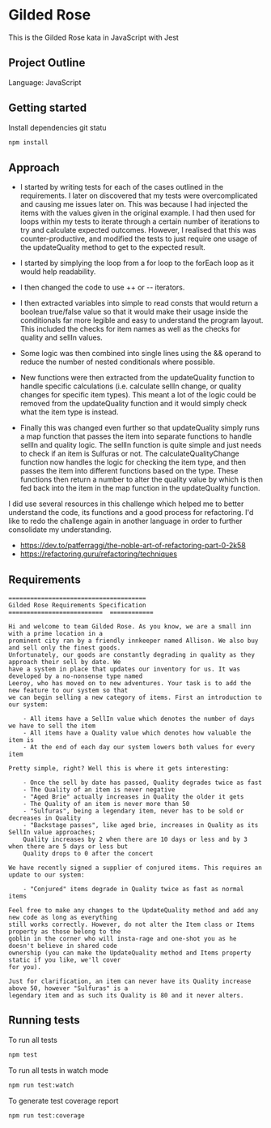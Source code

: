# Gilded Rose

This is the Gilded Rose kata in JavaScript with Jest

## Project Outline

Language: JavaScript

## Getting started

Install dependencies
git statu
```sh
npm install
```
## Approach

* I started by writing tests for each of the cases outlined in the requirements. I later on discovered that my tests were overcomplicated and causing me issues later on. This was because I had injected the items with the values given in the original example. I had then used for loops within my tests to iterate through a certain number of iterations to try and calculate expected outcomes. However, I realised that this was counter-productive, and modified the tests to just require one usage of the updateQuality method to get to the expected result.

* I started by simplying the loop from a for loop to the forEach loop as it would help readability.

* I then changed the code to use ++ or -- iterators.

* I then extracted variables into simple to read consts that would return a boolean true/false value so that it would make their usage inside the conditionals far more legible and easy to understand the program layout. This included the checks for item names as well as the checks for quality and sellIn values.

* Some logic was then combined into single lines using the && operand to reduce the number of nested conditionals where possible.

* New functions were then extracted from the updateQuality function to handle specific calculations (i.e. calculate sellIn change, or quality changes for specific item types). This meant a lot of the logic could be removed from the updateQuality function and it would simply check what the item type is instead.

* Finally this was changed even further so that updateQuality simply runs a map function that passes the item into separate functions to handle sellIn and quality logic. The sellIn function is quite simple and just needs to check if an item is Sulfuras or not. The calculateQualityChange function now handles the logic for checking the item type, and then passes the item into different functions based on the type. These functions then return a number to alter the quality value by which is then fed back into the item in the map function in the updateQuality function.

I did use several resources in this challenge which helped me to better understand the code, its functions and a good process for refactoring. I'd like to redo the challenge again in another language in order to further consolidate my understanding.

- https://dev.to/patferraggi/the-noble-art-of-refactoring-part-0-2k58
- https://refactoring.guru/refactoring/techniques

## Requirements

```
======================================
Gilded Rose Requirements Specification
==========================  ============

Hi and welcome to team Gilded Rose. As you know, we are a small inn with a prime location in a
prominent city ran by a friendly innkeeper named Allison. We also buy and sell only the finest goods.
Unfortunately, our goods are constantly degrading in quality as they approach their sell by date. We
have a system in place that updates our inventory for us. It was developed by a no-nonsense type named
Leeroy, who has moved on to new adventures. Your task is to add the new feature to our system so that
we can begin selling a new category of items. First an introduction to our system:

	- All items have a SellIn value which denotes the number of days we have to sell the item
	- All items have a Quality value which denotes how valuable the item is
	- At the end of each day our system lowers both values for every item

Pretty simple, right? Well this is where it gets interesting:

	- Once the sell by date has passed, Quality degrades twice as fast
	- The Quality of an item is never negative
	- "Aged Brie" actually increases in Quality the older it gets
	- The Quality of an item is never more than 50
	- "Sulfuras", being a legendary item, never has to be sold or decreases in Quality
	- "Backstage passes", like aged brie, increases in Quality as its SellIn value approaches;
	Quality increases by 2 when there are 10 days or less and by 3 when there are 5 days or less but
	Quality drops to 0 after the concert

We have recently signed a supplier of conjured items. This requires an update to our system:

	- "Conjured" items degrade in Quality twice as fast as normal items

Feel free to make any changes to the UpdateQuality method and add any new code as long as everything
still works correctly. However, do not alter the Item class or Items property as those belong to the
goblin in the corner who will insta-rage and one-shot you as he doesn't believe in shared code
ownership (you can make the UpdateQuality method and Items property static if you like, we'll cover
for you).

Just for clarification, an item can never have its Quality increase above 50, however "Sulfuras" is a
legendary item and as such its Quality is 80 and it never alters.
```

## Running tests

To run all tests

```sh
npm test
```

To run all tests in watch mode

```sh
npm run test:watch
```

To generate test coverage report

```sh
npm run test:coverage
```

